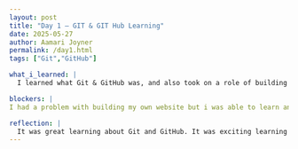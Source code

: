 ```yaml
---
layout: post
title: "Day 1 – GIT & GIT Hub Learning"
date: 2025-05-27
author: Aamari Joyner
permalink: /day1.html
tags: ["Git","GitHub"]

what_i_learned: |
  I learned what Git & GitHub was, and also took on a role of building my own website. I didn't understand what repositories were and how these tools are used but I'm slowly understanding.

blockers: |
I had a problem with building my own website but i was able to learn and figure it out .

reflection: |
  It was great learning about Git and GitHub. It was exciting learning something new because I've never heard of this these types of tools.Therefore its exciting getting to know a new thing.
---
```

